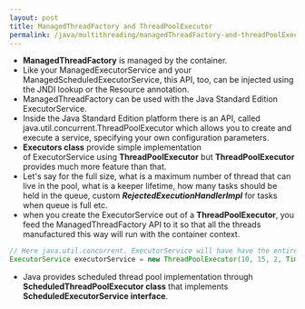 ```yaml
---
layout: post
title: ManagedThreadFactory and ThreadPoolExecutor
permalink: /java/multithreading/managedThreadFactory-and-threadPoolExecutor
---
```



- **ManagedThreadFactory** is managed by the container. 
- Like your ManagedExecutorService and your ManagedScheduledExecutorService, this API, too, can be injected using the JNDI lookup or the Resource annotation. 
- ManagedThreadFactory can be used with the Java Standard Edition ExecutorService.
- Inside the Java Standard Edition platform there is an API, called java.util.concurrent.ThreadPoolExecutor which allows you to create and execute a service, specifying your own configuration parameters. 
- **Executors class** provide simple implementation of ExecutorService using **ThreadPoolExecutor** but **ThreadPoolExecutor** provides much more feature than that.
- Let's say for the full size, what is a maximum number of thread that can live in the pool, what is a keeper lifetime, how many tasks should be held in the queue, custom ***RejectedExecutionHandlerImpl*** for tasks when queue is full etc.
- when you create the ExecutorService out of a **ThreadPoolExecutor**, you feed the ManagedThreadFactory API to it so that all the threads manufactured this way will run with the container context.

```java
// Here java.util.concurrent. ExecutorService will have have the entire contextual information of the container
ExecutorService executorService = new ThreadPoolExecutor(10, 15, 2, TimeUnit.SECONDS, new ArrayBlockingQueue(2), managedThreadFactory)
```
- Java provides scheduled thread pool implementation through **ScheduledThreadPoolExecutor class** that implements **ScheduledExecutorService interface**.
